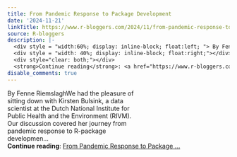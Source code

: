 ```yaml
---
title: From Pandemic Response to Package Development
date: '2024-11-21'
linkTitle: https://www.r-bloggers.com/2024/11/from-pandemic-response-to-package-development/
source: R-bloggers
description: |-
  <div style = "width:60%; display: inline-block; float:left; "> By Fenne RiemslaghWe had the pleasure of sitting down with Kirsten Bulsink, a data scientist at the Dutch National Institute for Public Health and the Environment (RIVM). Our discussion covered her journey from pandemic response to R-package developmen...</div>
  <div style = "width: 40%; display: inline-block; float:right;"></div>
  <div style="clear: both;"></div>
  <strong>Continue reading</strong>: <a href="https://www.r-bloggers.com/2024/11/from-pandemic-response-to-package-development/">From Pandemic Response to Package ...
disable_comments: true
---
```

<div style = "width:60%; display: inline-block; float:left; "> By Fenne RiemslaghWe had the pleasure of sitting down with Kirsten Bulsink, a data scientist at the Dutch National Institute for Public Health and the Environment (RIVM). Our discussion covered her journey from pandemic response to R-package developmen...</div>
<div style = "width: 40%; display: inline-block; float:right;"></div>
<div style="clear: both;"></div>
<strong>Continue reading</strong>: <a href="https://www.r-bloggers.com/2024/11/from-pandemic-response-to-package-development/">From Pandemic Response to Package ...